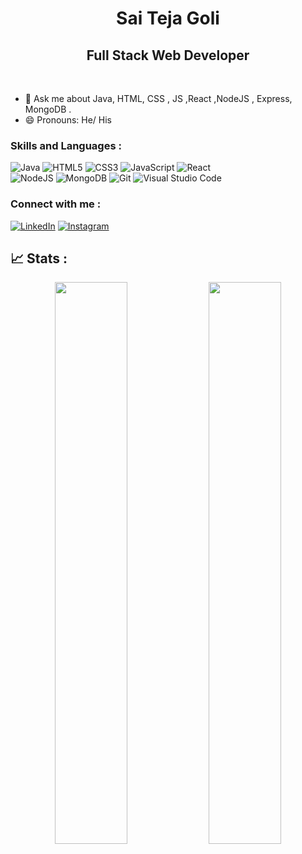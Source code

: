 <h1 align="center">Sai Teja Goli</h1>
<h2 align="center">Full Stack Web Developer</h2>

<br>

- 💬 Ask me about Java, HTML, CSS , JS ,React ,NodeJS , Express, MongoDB .
- 😄 Pronouns: He/ His

### Skills and Languages :

![Java](https://img.shields.io/badge/java-%23ED8B00.svg?style=for-the-badge&logo=java&logoColor=white)
![HTML5](https://img.shields.io/badge/html5-%23E34F26.svg?style=for-the-badge&logo=html5&logoColor=white)
![CSS3](https://img.shields.io/badge/css3-%231572B6.svg?style=for-the-badge&logo=css3&logoColor=white)
![JavaScript](https://img.shields.io/badge/javascript-%23323330.svg?style=for-the-badge&logo=javascript&logoColor=%23F7DF1E)
![React](https://img.shields.io/badge/react-%2320232a.svg?style=for-the-badge&logo=react&logoColor=%2361DAFB) <br>
![NodeJS](https://img.shields.io/badge/node.js-6DA55F?style=for-the-badge&logo=node.js&logoColor=white)
![MongoDB](https://img.shields.io/badge/MongoDB-%234ea94b.svg?style=for-the-badge&logo=mongodb&logoColor=white)
![Git](https://img.shields.io/badge/git-%23F05033.svg?style=for-the-badge&logo=git&logoColor=white)
![Visual Studio Code](https://img.shields.io/badge/Visual%20Studio%20Code-0078d7.svg?style=for-the-badge&logo=visual-studio-code&logoColor=white)



### Connect with me :
<a href="https://linkedin.com/in/saiteja-goli-7655a0201" target="_blank"><img src="https://img.shields.io/badge/LinkedIn-%230077B5.svg?&style=flat-square&logo=linkedin&logoColor=white" alt="LinkedIn"></a>
<a href="https://www.instagram.com/sai_tej_0407" target="_blank"><img src="https://img.shields.io/badge/Instagram-%23E4405F.svg?&style=flat-square&logo=instagram&logoColor=white" alt="Instagram"></a>
<br>

## 📈 Stats :
<p align="center">
<img width="48%" src="https://github-readme-stats.vercel.app/api?username=Saiteja-Goli&count_private=true&show_icons=true&theme=tokyonight"/>

<img width="48%" src="https://github-readme-streak-stats.herokuapp.com/?user=Saiteja-Goli&theme=tokyonight"/>
</p></br>
